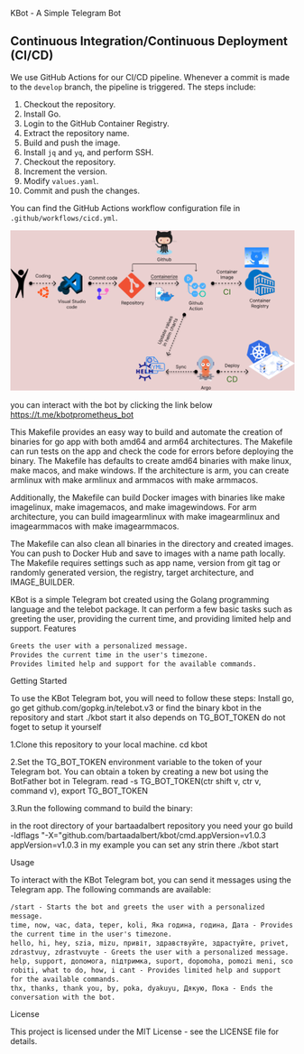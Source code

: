 KBot - A Simple Telegram Bot

## Continuous Integration/Continuous Deployment (CI/CD)

We use GitHub Actions for our CI/CD pipeline. Whenever a commit is made to the `develop` branch, the pipeline is triggered. The steps include:

1. Checkout the repository.
2. Install Go.
3. Login to the GitHub Container Registry.
4. Extract the repository name.
5. Build and push the image.
6. Install `jq` and `yq`, and perform SSH.
7. Checkout the repository.
8. Increment the version.
9. Modify `values.yaml`.
10. Commit and push the changes.

You can find the GitHub Actions workflow configuration file in `.github/workflows/cicd.yml`.

![CI/CD Workflow](./demo/CICD_pipeline.png)


you can interact with  the bot by clicking the link below
https://t.me/kbotprometheus_bot

This Makefile provides an easy way to build and automate the creation of binaries for go app with both amd64 and arm64 architectures. The Makefile can run tests on the app and check the code for errors before deploying the binary. The Makefile has defaults to create amd64 binaries with make linux, make macos, and make windows. If the architecture is arm, you can create armlinux with make armlinux and armmacos with make armmacos.

Additionally, the Makefile can build Docker images with binaries like make imagelinux, make imagemacos, and make imagewindows. For arm architecture, you can build imagearmlinux with make imagearmlinux and imagearmmacos with make imagearmmacos.

The Makefile can also clean all binaries in the directory and created images. You can push to Docker Hub and save to images with a name path locally. The Makefile requires settings such as app name, version from git tag or randomly generated version, the registry, target architecture, and IMAGE_BUILDER.

KBot is a simple Telegram bot created using the Golang programming language and the telebot package. It can perform a few basic tasks such as greeting the user, providing the current time, and providing limited help and support.
Features

    Greets the user with a personalized message.
    Provides the current time in the user's timezone.
    Provides limited help and support for the available commands.

Getting Started

To use the KBot Telegram bot, you will need to follow these steps:
Install go, go get github.com/gopkg.in/telebot.v3 or find the binary kbot in the repository and start ./kbot start it also depends on TG_BOT_TOKEN do not foget to setup it yourself

1.Clone this repository to your local machine.
cd kbot 

2.Set the TG_BOT_TOKEN environment variable to the token of your Telegram bot. You can obtain a token by creating a new bot using the BotFather bot in Telegram. 
read -s TG_BOT_TOKEN(ctr shift v, ctr v, command v), export TG_BOT_TOKEN

3.Run the following command to build the binary:

in the root directory of your bartaadalbert repository you need your
go build -ldflags "-X="github.com/bartaadalbert/kbot/cmd.appVersion=v1.0.3
appVersion=v1.0.3 in my example you can set any strin there
./kbot start

Usage

To interact with the KBot Telegram bot, you can send it messages using the Telegram app. The following commands are available:

    /start - Starts the bot and greets the user with a personalized message.
    time, now, час, data, teper, koli, Яка година, година, Дата - Provides the current time in the user's timezone.
    hello, hi, hey, szia, mizu, привіт, здравствуйте, здрастуйте, privet, zdrastvuy, zdrastvuyte - Greets the user with a personalized message.
    help, support, допомога, підтримка, suport, dopomoha, pomozi meni, sco robiti, what to do, how, i cant - Provides limited help and support for the available commands.
    thx, thanks, thank you, by, poka, dyakuyu, Дякую, Пока - Ends the conversation with the bot.

License

This project is licensed under the MIT License - see the LICENSE file for details.
